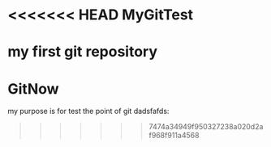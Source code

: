 <<<<<<< HEAD
MyGitTest
=========

my first git repository
=======
# GitNow
my purpose is for test the point of git dadsfafds:
>>>>>>> 7474a34949f950327238a020d2af968f911a4568
